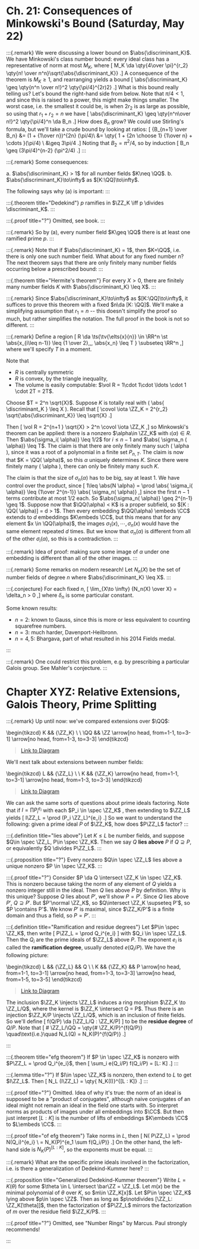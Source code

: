 # Ch. 21: Consequences of Minkowski's Bound (Saturday, May 22)

:::{.remark}
We were discussing a lower bound on $\abs{\discriminant_K}$.
We have Minkowski's class number bound: every ideal class has a representative of norm at most $M_K$, where
\[
M_K \da \qty{4\over \pi}^{r_2} \qty{n! \over n^n}\sqrt{\abs{\discriminant_K}}
.\]
A consequence of the theorem is $M_K \geq 1$, and rearranging yields a bound
\[
\abs{\discriminant_K} \geq \qty{n^n \over n!}^2 \qty{\pi/4}^{2r)2}
.\]
What is this bound really telling us?
Let's bound the right-hand side from below.
Note that $\pi/4<1$, and since this is raised to a power, this might make things smaller.
The worst case, i.e. the smallest it could be, is when $2r_2$ is as large as possible, so using that $r_1 + r_2 = n$ we have
\[
\abs{\discriminant_K} \geq \qty{n^n\over n!}^2 \qty{\pi/4}^n \da B_n
.\]
How does $B_n$ grow?
We could use Stirling's formula, but we'll take a crude bound by looking at ratios:
\[
{B_{n+1} \over B_n} 
&= (1 + {1\over n})^{2n} (\pi/4)\\
&= \qty{ 1 + {2n \choose 1} {1\over n} + \cdots }(\pi/4) \\
&\geq 3\pi/4
.\]
Noting that $B_2 = \pi^2/4$, so by induction
\[
B_n \geq (3\pi/4)^{n-2} (\pi^2/4)
.\]
:::

:::{.remark}
Some consequences:

a. $\abs{\discriminant_K} > 1$ for all number fields $K\neq \QQ$.
b. $\abs{\discriminant_K}\to\infty$ as $[K:\QQ]\to\infty$.

The following says why (a) is important:
:::

:::{.theorem title="Dedekind"}
$p$ ramifies in $\ZZ_K \iff p \divides \discriminant_K$.
:::

:::{.proof title="?"}
Omitted, see book.
:::

:::{.remark}
So by (a), every number field $K\geq \QQ$ there is at least one ramified prime $p$.
:::

:::{.remark}
Note that if $\abs{\discriminant_K} = 1$, then $K=\QQ$, i.e. there is only one such number field.
What about for any fixed number $n$?
The next theorem says that there are only finitely many number fields occurring below a prescribed bound:
:::

:::{.theorem title="Hermite's theorem"}
For every $X>0$, there are finitely many number fields $K$ with $\abs{\discriminant_K} \leq X$.
:::

:::{.remark}
Since $\abs{\discriminant_K}\to\infty$ as $[K:\QQ]\to\infty$, it suffices to prove this theorem with a fixed $n\da [K: \QQ]$.
We'll make a simplifying assumption that $r_1 = n$ -- this doesn't simplify the proof so much, but rather simplifies the notation.
The full proof in the book is not so different.
:::

:::{.remark}
Define a region
\[
R \da \ts{\tv{\elts{x}{n}} \in \RR^n \st \abs{x_{i\leq n-1}} \leq {1 \over 2},\,\, \abs{x_n} \leq T } \subseteq \RR^n
,\]
where we'll specify $T$ in a moment.

Note that

- $R$ is centrally symmetric
- $R$ is convex, by the triangle inequality,
- The volume is easily computable: $\vol R = 1\cdot 1\cdot \ldots \cdot 1 \cdot 2T = 2T$.

Choose $T = 2^n \sqrt{X}$.
Suppose $K$ is totally real with \( \abs{ \discriminant_K } \leq X \).
Recall that 
\[
\covol \iota \ZZ_K = 2^{r_2} \sqrt{\abs{\discriminant_K}} 
\leq \sqrt{X}
.\]

Then 
\[
\vol R = 2^{n+1 } \sqrt{X} > 2^n \covol \iota \ZZ_K
,\]
so Minkowski's theorem can be applied: there is a nonzero $\alpha\in \ZZ_K$ with $\iota( \alpha) \in R$.
Then $\abs{\sigma_i( \alpha)} \leq 1/2$ for $i\leq n-1$ and $\abs{ \sigma_n ( \alpha)} \leq T$.
The claim is that there are only finitely many such \( \alpha \), since it was a root of a polynomial in a finite set $P_{n, T}$.
The claim is now that $K = \QQ( \alpha)$, so this $\alpha$ uniquely determines $K$.
Since there were finitely many \( \alpha \), there can only be finitely many such $K$.

The claim is that the size of $\sigma_n( \alpha)$ has to be big, say at least 1.
We have control over the product, since
\[
1\leq \abs{N \alpha} 
= \prod \abs{ \sigma_i( \alpha)} 
\leq {1\over 2^{n-1}} \abs{ \sigma_n( \alpha)}
,\]
since the first $n-1$ terms contribute at most $1/2$ each.
So $\abs{\sigma_n( \alpha)} \geq 2^{n-1} \geq 1$.
Suppose now that $\QQ(\alpha) < K$ is a proper subfield, so $[K : \QQ( \alpha)] = d > 1$.
Then every embedding $\QQ(\alpha) \embeds \CC$ extends to $d$ embeddings $K\embeds \CC$, but this means that for any element $x \in \QQ(\alpha)$, the images $\sigma_1(x),\cdots, \sigma_n(x)$ would have the same element repeated $d$ times.
But we know that $\sigma_n( \alpha)$ is different from all of the other $\sigma_i( \alpha)$, so this is a contradiction.
:::

:::{.remark}
Idea of proof: making sure some image of $\alpha$ under one embedding is different than all of the other images.
:::

:::{.remark}
Some remarks on modern research!
Let $N_n(X)$ be the set of number fields of degree $n$ where $\abs{\discriminant_K} \leq X$.
:::

:::{.conjecture}
For each fixed $n$,
\[
\lim_{X\to \infty} {N_n(X) \over X} = \delta_n > 0
,\]
where $\delta_n$ is some particular constant.

Some known results: 

- $n=2$: known to Gauss, since this is more or less equivalent to counting squarefree numbers.
- $n=3$: much harder, Davenport-Heilbronn.
- $n=4, 5$: Bhargava, part of what resulted in his 2014 Fields medal.

:::

:::{.remark}
One could restrict this problem, e.g. by prescribing a particular Galois group.
See Mahler's conjecture.
:::

# Chapter XYZ: Relative Extensions, Galois Theory, Prime Splitting

:::{.remark}
Up until now: we've compared extensions over $\QQ$:

\begin{tikzcd}
	K && {\ZZ_K} \\
	\\
	\QQ && \ZZ
	\arrow[no head, from=1-1, to=3-1]
	\arrow[no head, from=1-3, to=3-3]
\end{tikzcd}

> [Link to Diagram](https://q.uiver.app/?q=WzAsNCxbMCwwLCJLIl0sWzAsMiwiXFxRUSJdLFsyLDAsIlxcWlpfSyJdLFsyLDIsIlxcWloiXSxbMCwxLCIiLDAseyJzdHlsZSI6eyJoZWFkIjp7Im5hbWUiOiJub25lIn19fV0sWzIsMywiIiwwLHsic3R5bGUiOnsiaGVhZCI6eyJuYW1lIjoibm9uZSJ9fX1dXQ==)

We'll next talk about extensions between number fields:

\begin{tikzcd}
	L && {\ZZ_L} \\
	\\
	K && {\ZZ_K}
	\arrow[no head, from=1-1, to=3-1]
	\arrow[no head, from=1-3, to=3-3]
\end{tikzcd}

> [Link to Diagram](https://q.uiver.app/?q=WzAsNCxbMCwwLCJMIl0sWzAsMiwiSyJdLFsyLDAsIlxcWlpfTCJdLFsyLDIsIlxcWlpfSyJdLFswLDEsIiIsMCx7InN0eWxlIjp7ImhlYWQiOnsibmFtZSI6Im5vbmUifX19XSxbMiwzLCIiLDAseyJzdHlsZSI6eyJoZWFkIjp7Im5hbWUiOiJub25lIn19fV1d)

We can ask the same sorts of questions about prime ideals factoring.
Note that if $I = \prod P_i^{e_i}$ with each $P_i \in \spec \ZZ_K$ , then extending to $\ZZ_L$ yields 
\[
I\ZZ_L = \prod (P_i \ZZ_L)^{e_i}
.\]
So we want to understand the following: given a prime ideal $P$ of $\ZZ_K$, how does $P\ZZ_L$ factor?
:::

:::{.definition title="lies above"}
Let $K\leq L$ be number fields, and suppose $Q\in \spec \ZZ_L, P\in \spec \ZZ_K$.
Then we say $Q$ **lies above** $P$ if $Q \supseteq P$, or equivalently $Q \divides P\ZZ_L$.
:::

:::{.proposition title="?"}
Every nonzero $Q\in \spec \ZZ_L$ lies above a unique nonzero $P \in \spec \ZZ_K$.
:::

:::{.proof title="?"}
Consider $P \da Q \intersect \ZZ_K \in \spec \ZZ_K$.
This is nonzero because taking the norm of any element of $Q$ yields a nonzero integer still in the ideal.
Then $Q$ lies above $P$ by definition.
Why is this unique?
Suppose $Q$ lies about $P'$, we'll show $P = P'$.
Since $Q$ lies above $P'$, $Q\supseteq P'$.
But $P'\normal \ZZ_K$, so $Q\intersect \ZZ_K \supseteq P'$, so $P \contains P'$.
We know $P'$ is maximal, since $\ZZ_K/P'$ is a finite domain and thus a field, so $P = P'$.
:::

:::{.definition title="Ramification and residue degrees"}
Let $P\in \spec \ZZ_K$, then write 
\[
P\ZZ_L = \prod Q_i^{e_i}
\]
with $Q_i \in \spec \ZZ_L$.
Then the $Q_i$ are the prime ideals of $\ZZ_L$ above $P$.
The exponent $e_i$ is called the **ramification degree**, usually denoted $e(Q_i/P)$.
We have the following picture:

\begin{tikzcd}
	L && {\ZZ_L} && Q \\
	\\
	K && {\ZZ_K} && P
	\arrow[no head, from=1-1, to=3-1]
	\arrow[no head, from=1-3, to=3-3]
	\arrow[no head, from=1-5, to=3-5]
\end{tikzcd}

> [Link to Diagram](https://q.uiver.app/?q=WzAsNixbMCwwLCJMIl0sWzAsMiwiSyJdLFsyLDAsIlxcWlpfTCJdLFsyLDIsIlxcWlpfSyJdLFs0LDIsIlAiXSxbNCwwLCJRIl0sWzAsMSwiIiwwLHsic3R5bGUiOnsiaGVhZCI6eyJuYW1lIjoibm9uZSJ9fX1dLFsyLDMsIiIsMCx7InN0eWxlIjp7ImhlYWQiOnsibmFtZSI6Im5vbmUifX19XSxbNSw0LCIiLDAseyJzdHlsZSI6eyJoZWFkIjp7Im5hbWUiOiJub25lIn19fV1d)


The inclusion $\ZZ_K \injects \ZZ_L$ induces a ring morphism $\ZZ_K \to \ZZ_L/Q$, where the kernel is $\ZZ_K \intersect Q = P$.
Thus there is an injection $\ZZ_K/P \injects \ZZ_L/Q$, which is an inclusion of finite fields.
So we'll define 
\[
f(Q/P) \da [\ZZ_L/Q : \ZZ_K/P]
\]
to be the **residue degree** of $Q/P$.
Note that 
\[
\# \ZZ_L/\QQ = \qty{\# \ZZ_K/P}^{f(Q/P)}
\quad\text{i.e.}\quad 
N_L(Q) = N_K(P)^{f(Q/P)}
.\]

:::

:::{.theorem title="efg theorem"}
If $P \in \spec \ZZ_K$ is nonzero with $P\ZZ_L = \prod Q_i^{e_i}$, then 
\[
\sum_i e(Q_i/P) f(Q_i/P) = [L: K]
.\]
:::

:::{.lemma title="?"}
If $I\in \spec \ZZ_K$ is nonzero, then extend to $L$ to get $I\ZZ_L$.
Then
\[
N_L (I\ZZ_L) = \qty{ N_K(I)}^{[L : K]}
.\]
:::

:::{.proof title="?"}
Omitted.
Idea of why it's true: the norm of an ideal is supposed to be a "product of conjugates", although naive conjugates of an ideal might not remain an ideal in the field one starts with.
So interpret norms as products of images under all embeddings into $\CC$.
But then just interpret $[L: K]$ is the number of lifts of embeddings $K\embeds \CC$ to $L\embeds \CC$.
:::

:::{.proof title="of efg theorem"}
Take norms in $L$, then 
\[
N( P\ZZ_L) 
= \prod N(Q_i)^{e_i} \\
= N_K(P)^{e_1 \sum f(Q_i/P)}
.\]
On the other hand, the left-hand side is $N_K(P)^{[L: K]}$, so the exponents must be equal.
:::

:::{.remark}
What are the specific prime ideals involved in the factorization, i.e. is there a generalization of Dedekind-Kummer here?
:::

:::{.proposition title="Generalized Dedekind-Kummer theorem"}
Write $L = K(\theta)$ for some $\theta \in L \intersect \bar\ZZ = \ZZ_L$.
Let $m(x)$ be the minimal polynomial of $\theta$ over $K$, so $m\in \ZZ_K[x]$.
Let $P\in \spec \ZZ_K$ lying above $p\in \spec \ZZ$.
Then as long as $p\notdivides [\ZZ_L: \ZZ_K[\theta]]$, then the factorization of $P\ZZ_L$ mirrors the factorization of $m$ over the residue field $\ZZ_K/P$.
:::

:::{.proof title="?"}
Omitted, see "Number Rings" by Marcus.
Paul strongly recommends!

:::



















